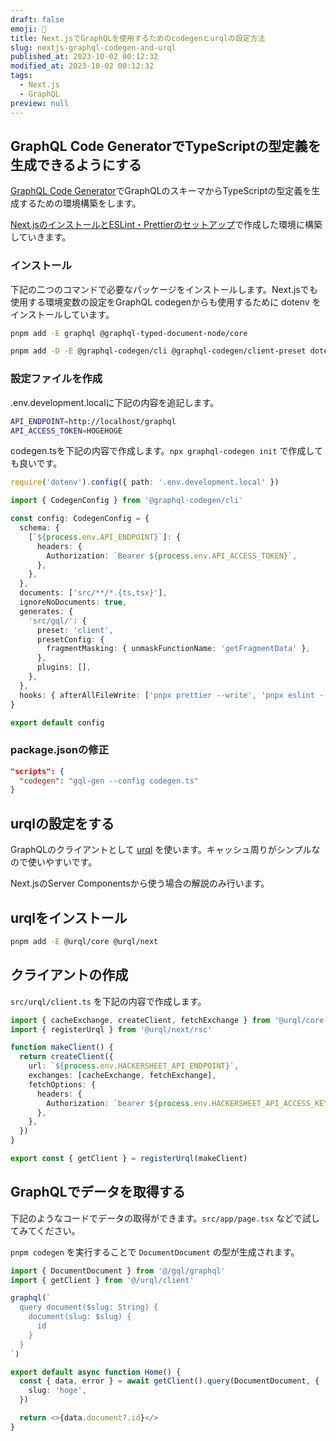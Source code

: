 ```yaml
---
draft: false
emoji: 🐇
title: Next.jsでGraphQLを使用するためのcodegenとurqlの設定方法
slug: nextjs-graphql-codegen-and-urql
published_at: 2023-10-02 00:12:32
modified_at: 2023-10-02 00:12:32
tags:
  - Next.js
  - GraphQL
preview: null
---
```


## GraphQL Code GeneratorでTypeScriptの型定義を生成できるようにする

[GraphQL Code Generator](https://the-guild.dev/graphql/codegen)でGraphQLのスキーマからTypeScriptの型定義を生成するための環境構築をします。

[Next.jsのインストールとESLint・Prettierのセットアップ](2023-10-01-Next.jsのインストールとESLint・Prettierのセットアップ.md)で作成した環境に構築していきます。

### インストール

下記の二つのコマンドで必要なパッケージをインストールします。Next.jsでも使用する環境変数の設定をGraphQL codegenからも使用するために dotenv をインストールしています。

```sh
pnpm add -E graphql @graphql-typed-document-node/core
```

```sh
pnpm add -D -E @graphql-codegen/cli @graphql-codegen/client-preset dotenv
```

### 設定ファイルを作成

.env.development.localに下記の内容を追記します。

```sh
API_ENDPOINT=http://localhost/graphql
API_ACCESS_TOKEN=HOGEHOGE
```

codegen.tsを下記の内容で作成します。`npx graphql-codegen init` で作成しても良いです。

```typescript
require('dotenv').config({ path: '.env.development.local' })

import { CodegenConfig } from '@graphql-codegen/cli'

const config: CodegenConfig = {
  schema: {
    [`${process.env.API_ENDPOINT}`]: {
      headers: {
        Authorization: `Bearer ${process.env.API_ACCESS_TOKEN}`,
      },
    },
  },
  documents: ['src/**/*.{ts,tsx}'],
  ignoreNoDocuments: true,
  generates: {
    'src/gql/': {
      preset: 'client',
      presetConfig: {
        fragmentMasking: { unmaskFunctionName: 'getFragmentData' },
      },
      plugins: [],
    },
  },
  hooks: { afterAllFileWrite: ['pnpx prettier --write', 'pnpx eslint --fix'] },
}

export default config
```

### package.jsonの修正

```json
"scripts": {
  "codegen": "gql-gen --config codegen.ts"
}
```

## urqlの設定をする

GraphQLのクライアントとして [urql](https://formidable.com/open-source/urql/) を使います。キャッシュ周りがシンプルなので使いやすいです。

Next.jsのServer Componentsから使う場合の解説のみ行います。

## urqlをインストール

```sh
pnpm add -E @urql/core @urql/next
```

## クライアントの作成

`src/urql/client.ts` を下記の内容で作成します。

```typescript
import { cacheExchange, createClient, fetchExchange } from '@urql/core'
import { registerUrql } from '@urql/next/rsc'

function makeClient() {
  return createClient({
    url: `${process.env.HACKERSHEET_API_ENDPOINT}`,
    exchanges: [cacheExchange, fetchExchange],
    fetchOptions: {
      headers: {
        Authorization: `bearer ${process.env.HACKERSHEET_API_ACCESS_KEY}`,
      },
    },
  })
}

export const { getClient } = registerUrql(makeClient)
```

## GraphQLでデータを取得する

下記のようなコードでデータの取得ができます。`src/app/page.tsx` などで試してみてください。

`pnpm codegen` を実行することで `DocumentDocument` の型が生成されます。

```typescript
import { DocumentDocument } from '@/gql/graphql'
import { getClient } from '@/urql/client'

graphql(`
  query document($slug: String) {
    document(slug: $slug) {
      id
    }
  }
`)

export default async function Home() {
  const { data, error } = await getClient().query(DocumentDocument, {
    slug: 'hoge',
  })

  return <>{data.document?.id}</>
}
```
